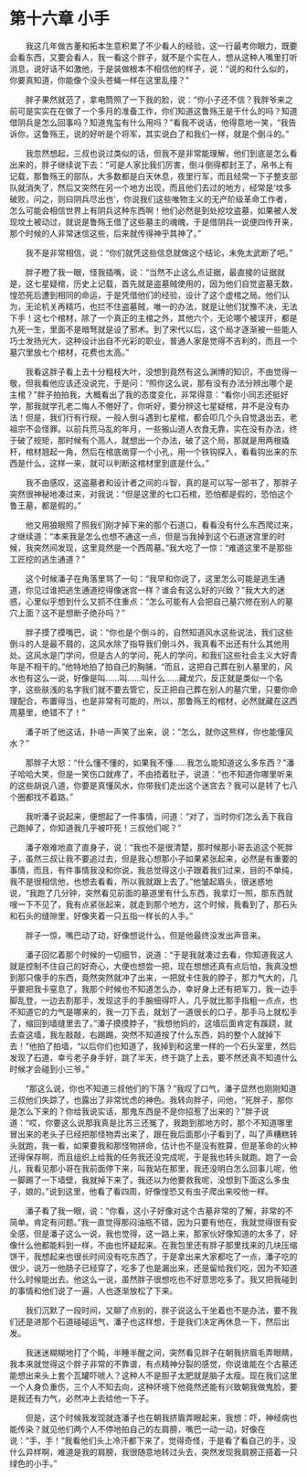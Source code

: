 # 第十六章 小手


　　我这几年做古董和拓本生意积累了不少看人的经验，这一行最考你眼力，既要会看东西，又要会看人，我一看这个胖子，就不是个实在人，想从这种人嘴里打听消息，说好话不如激他，于是装做根本不相信他的样子，说：“说的和什么似的，你要真知道，你能像个没头苍蝇一样在这里乱撞？”

　　胖子果然就范了，拿电筒照了一下我的脸，说：“你小子还不信？我胖爷来之前可是实实在在做了一个多月的准备工作，你们知道这鲁殇王是干什么的吗？知道借阴兵是怎么回事吗？知道鬼玺有什么用吗？”看我不说话，他得意地一笑，“我告诉你，这鲁殇王，说的好听是个将军，其实说白了和我们一样，就是个倒斗的。”

　　我忽然想起，三叔也说过类似的话，但我不是非常能理解，他们到底是怎么看出来的，胖子继续说下去：“可是人家比我们厉害，倒斗倒得都封王了，帛书上有记载，那鲁殇王的部队，大多数都是白天休息，夜里行军，而且经常一下子整支部队就消失了，然后又突然在另一个地方出现，而且他们去过的地方，经常是‘坟多破败，问之，则曰阴兵尽出也’，你说我们这些唯物主义的无产阶级革命工作者，怎么可能会相信世界上有阴兵这种东西啊！他们必然是到处挖坟盗墓，如果被人发现坟土被动过，就说是鲁殇王借了这些墓主的魂魄，于是借阴兵一说便四传开来，那个时候的人非常迷信这些，后来就传得神乎其神了。”

　　我不是非常相信，说：“你们就凭这些信息就做这个结论，未免太武断了吧。”

　　胖子瞪了我一眼，怪我插嘴，说：“当然不止这么点证据，最直接的证据就是，这七星疑棺，历史上记载，首先就是盗墓贼使用的，因为他们自觉盗墓无数，惶恐死后遭到相同的命运，于是凭借他们的经验，设计了这个虚棺之局。他们认为，无论机关再精巧，也拦不住盗墓贼，唯一的办法，就是让他们犹豫不决，无法下手！这七个棺材，除了一个真正的主棺之外，其他六个，无论哪个被误开，都是九死一生，里面不是暗弩就是设了邪术。到了宋代以后，这个局才逐渐被一些能人巧士发扬光大，这种设计出自不光彩的职业，普通人家是觉得不吉利的，而且一个墓穴里放七个棺材，花费也太高。”

　　我看这胖子看上去十分粗枝大叶，没想到竟然有这么渊博的知识，不由觉得一敬，但我看他应该还没说完，于是问：“照你这么说，那有没有办法分辨出哪个是主棺？”胖子拍拍我，大概看出了我的态度变化，非常得意：“看你小同志还挺好学，那我就学孔老二悔人不倦好了，你听好，要分辨这七星疑棺，并不是没有办法！但是，我们行有行规，一般人倒斗遇到七星棺，都会叩几个头自觉退出去，老祖宗不会怪罪。以前兵荒马乱的年月，一些搬山道人衣食无靠，实在没有办法，终于破了规矩，那时候有个高人，就想出一个办法，破了这个局，那就是用两根撬杆，棺材翘起一角，然后在棺底凿穿一个小孔，用一个铁钩探入，看看钩出来的东西是什么，这样一来，就可以判断这棺材里到底是什么。”

　　我不由感叹，这盗墓者和设计者之间的斗智，真的是可以写一部书了，那胖子突然很神秘地凑过来，对我说：“但是这里的七口石棺，恐怕都是假的，恐怕这个鲁王墓，都是假的。”

　　他又用狼眼照了照我们刚才掉下来的那个石道口，看看没有什么东西爬过来，才继续道：“本来我是怎么也想不通这一点，但是当我掉到这个石道迷宫里的时候，我突然间发现，这里竟然是一个西周墓。”我大吃了一惊：“难道这里不是那些工匠挖的逃生通道？”

　　这个时候潘子在角落里骂了一句：“我早和你说了，这里怎么可能是逃生通道，你见过谁把逃生通道挖得像迷宫一样？谁会有这么好的兴致？”我大大的迷惑，心里似乎想到什么又抓不住重点：“怎么可能有人会把自己墓穴修在别人的墓穴上面？这不是想断子绝孙吗？”

　　胖子摸了摸嘴巴，说：“你也是个倒斗的，自然知道风水这些说法，我们这些倒斗的人是最不屑的，这风水除了指导我们倒斗外，我真看不出还有什么其他用处。这风水是门学问，但是古人的学问，死人的学问，和我们这些社会主义大好青年是不相干的。”他特地拍了拍自己的胸脯，“而且，这把自己葬在别人墓里的，风水也有这么一说，好像是叫……叫……叫什么……藏龙穴，反正就是类似一个名字，这些肤浅的名字我们就不要去管它，反正把自己葬在别人的墓穴里，只要你命理配合，布置得当，也是非常有可能的，所以，那鲁殇王的棺材，必然就藏在这西周墓里，绝错不了！”

　　潘子听了他这话，扑哧一声笑了出来，说：“怎么，就你这熊样，你也能懂风水？”

　　那胖子大怒：“什么懂不懂的，如果我不懂……我怎么能知道这么多东西？”潘子哈哈大笑，但是一笑伤口就疼了，不由捂着肚子，说道：“也不知道你哪里听来的这些胡说八道，你要是真懂风水，你带我们走出这个迷宫去？我可以是转了七八个圈都找不着路。”

　　我听潘子说起来，便想起了一件事情，问道：“对了，当时你们怎么丢下我自己跑掉了，你知道我几乎被吓死！三叔他们呢？”

　　潘子艰难地直了直身子，说：“我也不是很清楚，那时候那小哥去追这个死胖子，虽然三叔让我不要追过去，但是我心想那小子如果紧张起来，必然是有重要的事情，而且，有件事情我没和你说，我总觉得这小子跟着我们过来，目的不单纯，我不是很相信他，也想去看看，所以我就跟上去了。”他皱起眉头，很迷惑地说，“我跑了几分钟，突然看见前面的墓道里有什么东西，我拿灯一照，那东西就嗖一下不见了，我有点紧张起来，就走到那个地方，这个时候，我看到了，那石头和石头的缝隙里，好像夹着一只五指一样长的人手。”

　　胖子一惊，嘴巴动了动，好像想说什么，但是他最终没发出声音来。

　　潘子回忆着那个时候的一切细节，说道：“于是我就凑过去看，你知道我这人就是控制不住自己的好奇心，大便也想尝一把，现在想想还真有点后怕，我真没想到那只像手的东西，竟然突然就冲了出来，一把就卡住我的脖子，那力气大的，几乎要把我卡窒息了，我那个时候也不知道怎么办，幸好身上还有把军刀，我一边手脚乱登，一边去割那手，发现这手的手腕细得吓人，几乎就比那手指粗一点点，也不知道它的力气是哪来的，我一刀下去，就划了一道很长的口子，那手马上就松手了，缩回到墙缝里去了。”潘子摸摸脖子，“我想他妈的，这墙后面肯定有蹊跷，就去查这墙，我左敲敲，右踢踢，突然不知道按了什么东西，妈的整个人就掉下去！”他拍了拍墙，“以后你们也知道了，我掉到和这里一样的一个石头室里，然后发现了石道，幸亏老子身手好，跳了半天，终于跳了上去，要不然还真不知道什么时候才会碰到小三爷。”

　　“那这么说，你也不知道三叔他们的下落？”我叹了口气，潘子显然也刚刚知道三叔他们失踪了，也露出了非常忧虑的神色。我转向胖子，问他，“死胖子，那你是怎么下来的？你给我说实话，那鬼东西是不是你招惹了出来的？”胖子说道：“哎，你要这么说那我真是比苏三还冤了，我跑到那地方时，那个不知道哪里冒出来的老头子已经把那怪物弄出来了，跟在我后面那小子看到了，叫了声糟糕转头就跑，我一看，如果要我和那怪物拼命，估计也不是没有胜算，但是革命的火种还得保存啊，而且组织上给我的任务我还没完成呢，于是我也转头就跑。跑了一会儿，我看见那小哥在我前面停下来，叫我站在那里，我还没明白怎么回事儿呢，他一脚踢了一下墙壁，我就掉下来了，我还以为他要救我呢，没想到下面这么多虫子，娘的。”说到这里，他看了看四周，好像惶恐又有虫子爬出来咬他一样。

　　潘子看了我一眼，说：“你看，这小子好像对这个古墓非常的了解，非常的不简单。肯定有问题。”我一直觉得那闷油瓶不错，因为只要有他在，我就觉得很有安全感，但是潘子这么一说，我也觉得，这一路上来，那家伙好像知道的太多了，好像什么他都能料到一样，不由也怀疑起来。在我包里还有胖子那里找来的几块压缩饼干，我想起来也很长时间没有吃东西了，于是拿出来大家都吃了一点，潘子吃的很少，说万一他肠子已经穿了，吃多了也是漏出来，还是留给我们吃，因为不知道什么时候能出去。他这么一说，虽然胖子很想吃也不好意思吃多了。我又把我碰到的事情和他们说了一遍，人也逐渐放松了下来。

　　我们沉默了一段时间，又聊了点别的，胖子说这么干坐着也不是办法，要不我们还是进那个石道碰碰运气，潘子也这样想，于是我们决定再休息一下，然后出发。

　　我迷迷糊糊地打了个盹，半睡半醒之间，突然看见胖子在朝我挤眉毛弄眼睛，我本来就觉得这个胖子非常的不靠谱，有点精神分裂的感觉，你说谁能在个古墓还能想出来头上套个瓦罐吓唬人？这种人不是胆子太肥就是脑子太瘦。现在我们这里一个人身负重伤，三个人不知去向，这种环境下他竟然还能有兴致朝我做鬼脸，要是我还有力气，必然冲上去给他一下子。

　　但是，这个时候我发现就连潘子也在朝我挤眉弄眼起来，我想：吓，神经病也能传染？就见他们两个人不停地拍自己的左肩膀，嘴巴一动一动，好像在说：“手，手！”我看他们头上冷汗都下来了，觉得奇怪，于是看了看自己的手，没什么异样啊，难道是我的肩膀，我很随意地转过头去，突然发现我肩膀正搭着一只绿色的小手。”

